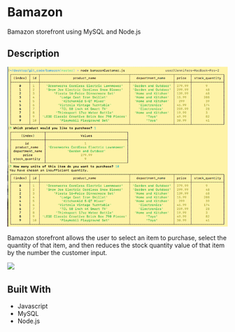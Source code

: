 # Bamazon

Bamazon storefront using MySQL and Node.js 

## Description

![Bamazon in action!](pic.png)

Bamazon storefront allows the user to select an item to purchase, select the quantity of that item, and then reduces the stock quantity value of that item by the number the customer input. 

![](bamazon.gif)

## Built With

* Javascript
* MySQL
* Node.js